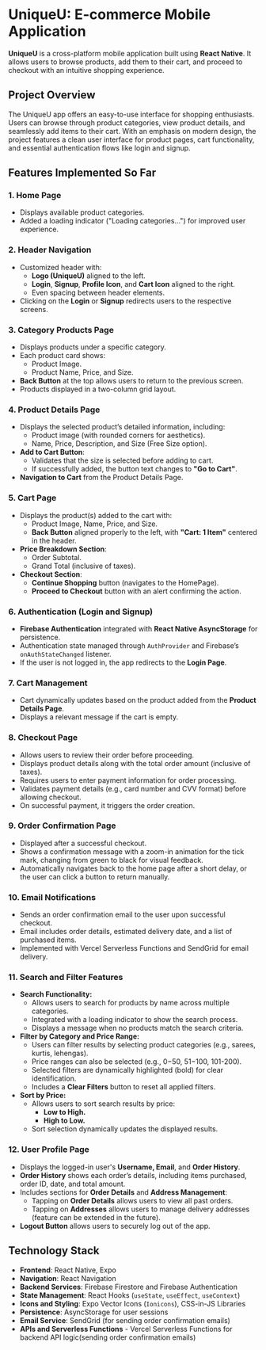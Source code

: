# **UniqueU: E-commerce Mobile Application**

**UniqueU** is a cross-platform mobile application built using **React Native**. It allows users to browse products, add them to their cart, and proceed to checkout with an intuitive shopping experience.

## **Project Overview**

The UniqueU app offers an easy-to-use interface for shopping enthusiasts. Users can browse through product categories, view product details, and seamlessly add items to their cart. With an emphasis on modern design, the project features a clean user interface for product pages, cart functionality, and essential authentication flows like login and signup.

## **Features Implemented So Far**

### 1. **Home Page**
- Displays available product categories.
- Added a loading indicator ("Loading categories...") for improved user experience.

### 2. **Header Navigation**
- Customized header with:
  - **Logo (UniqueU)** aligned to the left.
  - **Login**, **Signup**, **Profile Icon**, and **Cart Icon** aligned to the right.
  - Even spacing between header elements.
- Clicking on the **Login** or **Signup** redirects users to the respective screens.

### 3. **Category Products Page**
- Displays products under a specific category.
- Each product card shows:
  - Product Image.
  - Product Name, Price, and Size.
- **Back Button** at the top allows users to return to the previous screen.
- Products displayed in a two-column grid layout.

### 4. **Product Details Page**
- Displays the selected product’s detailed information, including:
  - Product image (with rounded corners for aesthetics).
  - Name, Price, Description, and Size (Free Size option).
- **Add to Cart Button**:
  - Validates that the size is selected before adding to cart.
  - If successfully added, the button text changes to **"Go to Cart"**.
- **Navigation to Cart** from the Product Details Page.

### 5. **Cart Page**
- Displays the product(s) added to the cart with:
  - Product Image, Name, Price, and Size.
  - **Back Button** aligned properly to the left, with **"Cart: 1 Item"** centered in the header.
- **Price Breakdown Section**:
  - Order Subtotal.
  - Grand Total (inclusive of taxes).
- **Checkout Section**:
  - **Continue Shopping** button (navigates to the HomePage).
  - **Proceed to Checkout** button with an alert confirming the action.

### 6. **Authentication (Login and Signup)**
- **Firebase Authentication** integrated with **React Native AsyncStorage** for persistence.
- Authentication state managed through `AuthProvider` and Firebase’s `onAuthStateChanged` listener.
- If the user is not logged in, the app redirects to the **Login Page**.

### 7. **Cart Management**
- Cart dynamically updates based on the product added from the **Product Details Page**.
- Displays a relevant message if the cart is empty.

### 8. **Checkout Page**
- Allows users to review their order before proceeding.
- Displays product details along with the total order amount (inclusive of taxes).
- Requires users to enter payment information for order processing.
- Validates payment details (e.g., card number and CVV format) before allowing checkout.
- On successful payment, it triggers the order creation.

### 9. **Order Confirmation Page**
- Displayed after a successful checkout.
- Shows a confirmation message with a zoom-in animation for the tick mark, changing from green to black for visual feedback.
- Automatically navigates back to the home page after a short delay, or the user can click a button to return manually.

### 10. **Email Notifications**
- Sends an order confirmation email to the user upon successful checkout.
- Email includes order details, estimated delivery date, and a list of purchased items.
- Implemented with Vercel Serverless Functions and SendGrid for email delivery.

### 11. **Search and Filter Features**
- **Search Functionality:**
    - Allows users to search for products by name across multiple categories.
    - Integrated with a loading indicator to show the search process.
    - Displays a message when no products match the search criteria.
- **Filter by Category and Price Range:**
    - Users can filter results by selecting product categories (e.g., sarees, kurtis, lehengas).
    - Price ranges can also be selected (e.g., $0-$50, $51-$100, 101-200).
    - Selected filters are dynamically highlighted (bold) for clear identification.
    - Includes a **Clear Filters** button to reset all applied filters.
- **Sort by Price:**
    - Allows users to sort search results by price:
      - **Low to High.**
      - **High to Low.**
    - Sort selection dynamically updates the displayed results.

### 12. **User Profile Page**
- Displays the logged-in user's **Username, Email**, and **Order History**.
- **Order History** shows each order’s details, including items purchased, order ID, date, and total amount.
- Includes sections for **Order Details** and **Address Management**:
  - Tapping on **Order Details** allows users to view all past orders.
  - Tapping on **Addresses** allows users to manage delivery addresses (feature can be extended in the future).
- **Logout Button** allows users to securely log out of the app.


## **Technology Stack**

- **Frontend**: React Native, Expo
- **Navigation**: React Navigation
- **Backend Services**: Firebase Firestore and Firebase Authentication
- **State Management**: React Hooks (`useState`, `useEffect`, `useContext`)
- **Icons and Styling**: Expo Vector Icons (`Ionicons`), CSS-in-JS Libraries
- **Persistence**: AsyncStorage for user sessions
- **Email Service**: SendGrid (for sending order confirmation emails)
- **APIs and Serverless Functions** - Vercel Serverless Functions for backend API logic(sending order confirmation emails)
